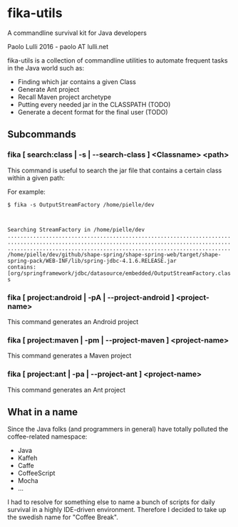 # fika-utils 
A commandline survival kit for Java developers

Paolo Lulli 2016 - paolo AT lulli.net

fika-utils is a collection of commandline utilities to automate frequent tasks in the
Java world such as:

*	Finding which jar contains a given Class
*	Generate Ant project                      
*	Recall Maven project archetype            
*	Putting every needed jar in the CLASSPATH (TODO)
*	Generate a decent format for the final user (TODO)

## Subcommands

### fika [ search:class | -s | --search-class ] &lt;Classname&gt; &lt;path&gt;

This command is useful to search the jar file that contains a certain class within a given path:

For example:

<code>$ fika  -s  OutputStreamFactory  /home/pielle/dev 

Searching StreamFactory in /home/pielle/dev
..................................................................................................................................................................................................................
/home/pielle/dev/github/shape-spring/shape-spring-web/target/shape-spring-pack/WEB-INF/lib/spring-jdbc-4.1.6.RELEASE.jar contains: [org/springframework/jdbc/datasource/embedded/OutputStreamFactory.class
</code>

### fika [ project:android | -pA | --project-android ]  &lt;project-name&gt;

This command generates an Android project

### fika [ project:maven | -pm | --project-maven ]  &lt;project-name&gt;

This command generates a Maven project


### fika [ project:ant | -pa | --project-ant ] &lt;project-name&gt;

This command generates an Ant project

## What in a name

Since the Java folks (and programmers in general) have totally polluted the coffee-related namespace:
*	Java
*	Kaffeh
*	Caffe
*	CoffeeScript
*	Mocha
*	...

I had to resolve for something else to name a bunch of scripts for daily survival
in a highly IDE-driven environment. Therefore I decided to take up the swedish name for
"Coffee Break".

